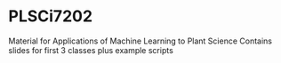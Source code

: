 # PLSCi7202
Material for Applications of Machine Learning to Plant Science
Contains slides for first 3 classes plus example scripts
